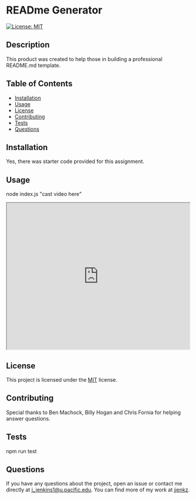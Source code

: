 # READme Generator

[![License: MIT](https://img.shields.io/badge/License-MIT-yellow.svg)](https://opensource.org/licenses/MIT)

## Description

This product was created to help those in building a professional README.md template.

## Table of Contents

- [Installation](#installation)
- [Usage](#usage)
- [License](#license)
- [Contributing](#contributing)
- [Tests](#tests)
- [Questions](#questions)

## Installation

Yes, there was starter code provided for this assignment.

## Usage

node index.js "cast video here"

<iframe src="https://drive.google.com/file/d/13UUDIJxwzuhraTFQt5dPR7pyZjbstEXP/preview" width="500" height="400" allow="autoplay"></iframe>

## License

This project is licensed under the [MIT](https://opensource.org/licenses/MIT) license.

## Contributing

Special thanks to Ben Machock, Billy Hogan and Chris Fornia for helping answer questions.

## Tests

npm run test

## Questions

If you have any questions about the project, open an issue or contact me directly at j_jenkins1@u.pacific.edu. You can find more of my work at [jjenkz](https://github.com/jjenkz).
